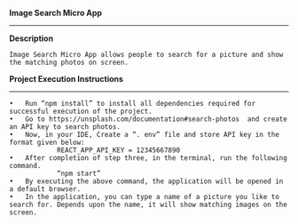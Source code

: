 **Image Search Micro App**
___
**Description**

    Image Search Micro App allows people to search for a picture and show the matching photos on screen. 

**Project Execution Instructions**
___
    • 	Run “npm install” to install all dependencies required for successful execution of the project.
    •	Go to https://unsplash.com/documentation#search-photos  and create an API key to search photos.
    •	Now, in your IDE, Create a “. env” file and store API key in the format given below:
                REACT_APP_API_KEY = 12345667890
    •	After completion of step three, in the terminal, run the following command.
                “npm start”
    •	By executing the above command, the application will be opened in a default browser.
    •	In the application, you can type a name of a picture you like to search for. Depends upon the name, it will show matching images on the screen.

